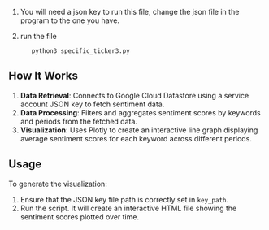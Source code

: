 1. You will need a json key to run this file, change the json file in the program to the one you have.

2. run the file

          python3 specific_ticker3.py



## How It Works
1. **Data Retrieval**: Connects to Google Cloud Datastore using a service account JSON key to fetch sentiment data.
2. **Data Processing**: Filters and aggregates sentiment scores by keywords and periods from the fetched data.
3. **Visualization**: Uses Plotly to create an interactive line graph displaying average sentiment scores for each keyword across different periods.



## Usage
To generate the visualization:
1. Ensure that the JSON key file path is correctly set in `key_path`.
2. Run the script. It will create an interactive HTML file showing the sentiment scores plotted over time.
